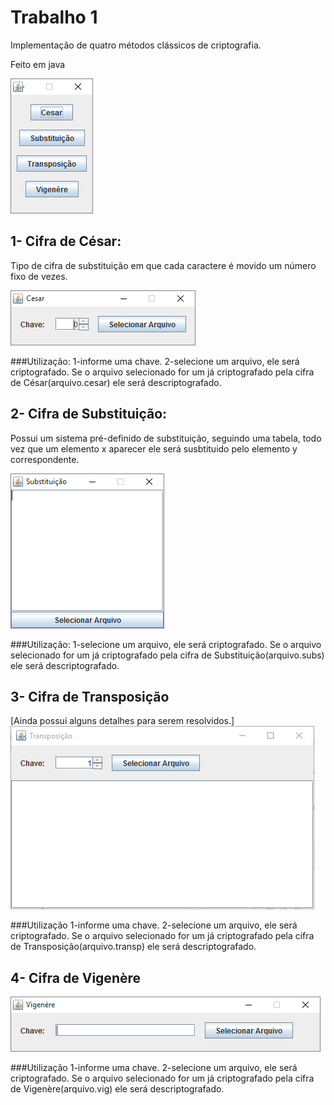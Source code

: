 # Trabalho 1
Implementação de quatro métodos clássicos de criptografia.

Feito em java

![Alt tag](https://raw.githubusercontent.com/liposo/sas/master/Trabalho%201/img/menu.PNG)

## 1- Cifra de César:
Tipo de cifra de substituição em que cada caractere é movido um número fixo de vezes.

![Alt tag](https://raw.githubusercontent.com/liposo/sas/master/Trabalho%201/img/cesar.PNG)

###Utilização:
    1-informe uma chave.
    2-selecione um arquivo, ele será criptografado.
    Se o arquivo selecionado for um já criptografado pela cifra de César(arquivo.cesar) ele será descriptografado.

## 2- Cifra de Substituição:
Possui um sistema pré-definido de substituição, seguindo uma tabela, todo vez que um elemento x aparecer ele será susbtituido pelo
elemento y correspondente.

![Alt tag](https://raw.githubusercontent.com/liposo/sas/master/Trabalho%201/img/subs.PNG)

###Utilização:
    1-selecione um arquivo, ele será criptografado.
    Se o arquivo selecionado for um já criptografado pela cifra de Substituição(arquivo.subs) ele será descriptografado.

## 3- Cifra de Transposição
[Ainda possui alguns detalhes para serem resolvidos.]
![Alt tag](https://raw.githubusercontent.com/liposo/sas/master/Trabalho%201/img/transp.PNG)

###Utilização
    1-informe uma chave.
    2-selecione um arquivo, ele será criptografado.
    Se o arquivo selecionado for um já criptografado pela cifra de Transposição(arquivo.transp) ele será descriptografado.

## 4- Cifra de Vigenère

![Alt tag](https://raw.githubusercontent.com/liposo/sas/master/Trabalho%201/img/vig.PNG)

###Utilização
    1-informe uma chave.
    2-selecione um arquivo, ele será criptografado.
    Se o arquivo selecionado for um já criptografado pela cifra de Vigenère(arquivo.vig) ele será descriptografado.
